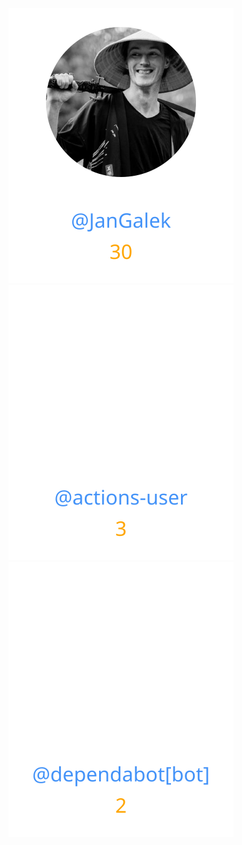 
<div>
<span>
  <a href="https://github.com/JanGalek"><img src="https://raw.githubusercontent.com/gouef/renderer/refs/heads/contributors-svg/.github/contributors/JanGalek.svg" alt="JanGalek" /></a>
</span>
<span>
  <a href="https://github.com/actions-user"><img src="https://raw.githubusercontent.com/gouef/renderer/refs/heads/contributors-svg/.github/contributors/actions-user.svg" alt="actions-user" /></a>
</span>
<span>
  <a href="https://github.com/apps/dependabot"><img src="https://raw.githubusercontent.com/gouef/renderer/refs/heads/contributors-svg/.github/contributors/dependabot[bot].svg" alt="dependabot[bot]" /></a>
</span>
</div>

